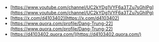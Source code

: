 - [https://www.youtube.com/channel/UC2kYDg1VYF6a3TZu7sGhIPg](https://www.youtube.com/channel/UC2kYDg1VYF6a3TZu7sGhIPg)
- [https://x.com/d4103402](https://x.com/d4103402)
- [https://www.quora.com/profile/Dang-Trung-22](https://www.quora.com/profile/Dang-Trung-22)
- [https://d4103402.quora.com/](https://d4103402.quora.com/)
